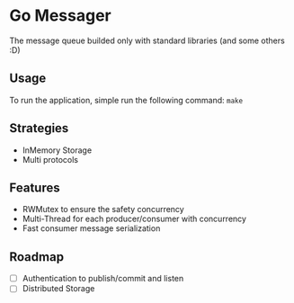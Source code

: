 # Go Messager
The message queue builded only with standard libraries (and some others :D)

## Usage
To run the application, simple run the following command:
``` make ```

## Strategies
* InMemory Storage
* Multi protocols

## Features
* RWMutex to ensure the safety concurrency
* Multi-Thread for each producer/consumer with concurrency
* Fast consumer message serialization

## Roadmap
- [ ] Authentication to publish/commit and listen
- [ ] Distributed Storage
